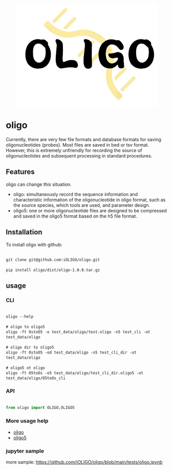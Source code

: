 
<div align="center">

<img src="./imgs/oligo_logo.png">

</div>

# oligo

Currently, there are very few file formats and database formats for saving oligonucleotides (probes). Most files are saved in bed or tsv format. However, this is extremely unfriendly for recording the source of oligonucleotides and subsequent processing in standard procedures.

## Features

oligo can change this situation. 

+ oligo: simultaneously record the sequence information and characteristic information of the oligonucleotide in oligo format, such as the source species, which tools are used, and parameter design.
+ oligo5: one or more oligonucleotide files are designed to be compressed and saved in the oligo5 format based on the h5 file format.

## Installation

To install oligo with github:


```shell

git clone git@github.com:iOLIGO/oligo.git

pip install oligo/dist/oligo-1.0.0.tar.gz

```

## usage

### CLI

```shell

oligo --help

# oligo to oligo5
oligo -ft OstoO5 -o test_data/oligo/test.oligo -n5 test_cli -ot test_data/oligo

# oligo dir to oligo5
oligo -ft OstoO5 -od test_data/oligo -n5 test_cli_dir -ot test_data/oligo

# oligo5 ot oligo
oligo -ft O5toOs -o5 test_data/oligo/test_cli_dir.oligo5 -ot test_data/oligo/O5toOs_cli
```

### API

```python

from oligo import OLIGO,OLIGO5

```


### More usage help

- [oligo](./md_more/oligo.md)
- [oligo5](./md_more/oligo5.md)


### jupyter sample

more sample: https://github.com/iOLIGO/oligo/blob/main/tests/oligo.ipynb